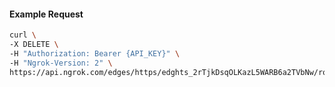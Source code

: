 <!-- Code generated for API Clients. DO NOT EDIT. -->

#### Example Request

```bash
curl \
-X DELETE \
-H "Authorization: Bearer {API_KEY}" \
-H "Ngrok-Version: 2" \
https://api.ngrok.com/edges/https/edghts_2rTjkDsqOLKazL5WARB6a2TVbNw/routes/edghtsrt_2rTjkGju7cQRqnb0mzruy9bcvMw/ip_restriction
```
